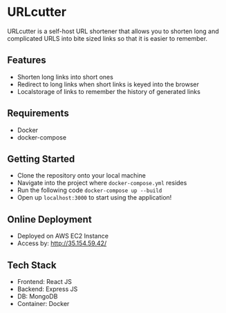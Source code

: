 # URLcutter

URLcutter is a self-host URL shortener that allows you to shorten long and complicated URLS into bite sized links so that it is easier to remember.

## Features

- Shorten long links into short ones
- Redirect to long links when short links is keyed into the browser
- Localstorage of links to remember the history of generated links

## Requirements

- Docker
- docker-compose

## Getting Started

- Clone the repository onto your local machine
- Navigate into the project where `docker-compose.yml` resides
- Run the following code `docker-compose up --build`
- Open up `localhost:3000` to start using the application!

## Online Deployment

- Deployed on AWS EC2 Instance
- Access by: http://35.154.59.42/

## Tech Stack
- Frontend: React JS
- Backend: Express JS
- DB: MongoDB
- Container: Docker